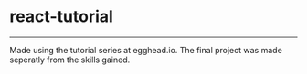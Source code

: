 # react-tutorial
--------------------------------------------------
Made using the tutorial series at egghead.io. The final project was made seperatly from the skills gained.
